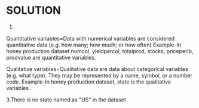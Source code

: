 # SOLUTION

1.
Quantitative variables=Data with numerical variables are considered quantitative data (e.g. how many; how much; or how often)
Example-In honey production dataset numcol, yieldpercol, totalprod, stocks, priceperlb, prodvalue are quantitative variables.

Qualitative variables=Qualitative data are data about categorical variables (e.g. what type). 
They may be represented by a name, symbol, or a number code.
Example-In honey production dataset, state is the qualitative variables.

3.There is no state named as "US" in the dataset
